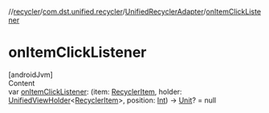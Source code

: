 //[recycler](../../../index.md)/[com.dst.unified.recycler](../index.md)/[UnifiedRecyclerAdapter](index.md)/[onItemClickListener](on-item-click-listener.md)



# onItemClickListener  
[androidJvm]  
Content  
var [onItemClickListener](on-item-click-listener.md): (item: [RecyclerItem](../-recycler-item/index.md), holder: [UnifiedViewHolder](../-unified-view-holder/index.md)<[RecyclerItem](../-recycler-item/index.md)>, position: [Int](https://kotlinlang.org/api/latest/jvm/stdlib/kotlin/-int/index.html)) -> [Unit](https://kotlinlang.org/api/latest/jvm/stdlib/kotlin/-unit/index.html)? = null  



